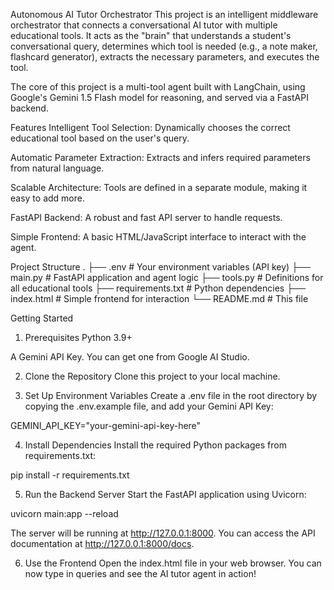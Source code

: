 Autonomous AI Tutor Orchestrator
This project is an intelligent middleware orchestrator that connects a conversational AI tutor with multiple educational tools. It acts as the "brain" that understands a student's conversational query, determines which tool is needed (e.g., a note maker, flashcard generator), extracts the necessary parameters, and executes the tool.

The core of this project is a multi-tool agent built with LangChain, using Google's Gemini 1.5 Flash model for reasoning, and served via a FastAPI backend.

Features
Intelligent Tool Selection: Dynamically chooses the correct educational tool based on the user's query.

Automatic Parameter Extraction: Extracts and infers required parameters from natural language.

Scalable Architecture: Tools are defined in a separate module, making it easy to add more.

FastAPI Backend: A robust and fast API server to handle requests.

Simple Frontend: A basic HTML/JavaScript interface to interact with the agent.

Project Structure
.
├── .env                  # Your environment variables (API key)
├── main.py               # FastAPI application and agent logic
├── tools.py              # Definitions for all educational tools
├── requirements.txt      # Python dependencies
├── index.html            # Simple frontend for interaction
└── README.md             # This file

Getting Started
1. Prerequisites
Python 3.9+

A Gemini API Key. You can get one from Google AI Studio.

2. Clone the Repository
Clone this project to your local machine.

3. Set Up Environment Variables
Create a .env file in the root directory by copying the .env.example file, and add your Gemini API Key:

GEMINI_API_KEY="your-gemini-api-key-here"

4. Install Dependencies
Install the required Python packages from requirements.txt:

pip install -r requirements.txt

5. Run the Backend Server
Start the FastAPI application using Uvicorn:

uvicorn main:app --reload

The server will be running at http://127.0.0.1:8000. You can access the API documentation at http://127.0.0.1:8000/docs.

6. Use the Frontend
Open the index.html file in your web browser. You can now type in queries and see the AI tutor agent in action!